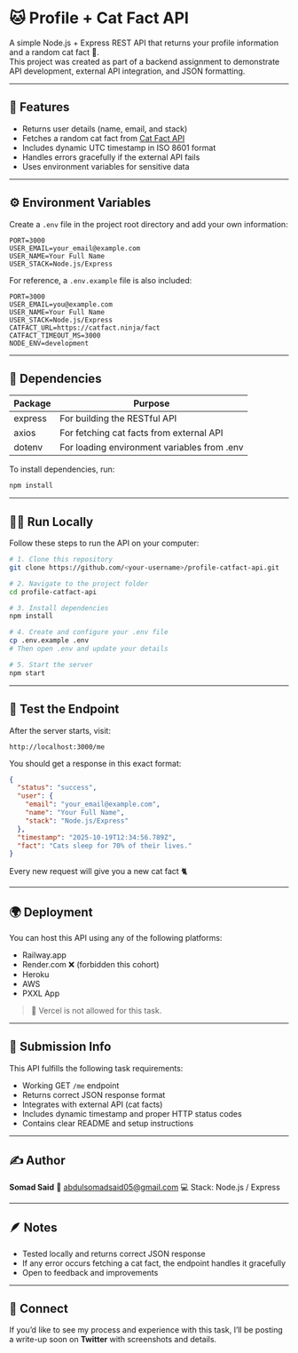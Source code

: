 # 🐱 Profile + Cat Fact API

A simple Node.js + Express REST API that returns your profile information and a random cat fact 🐾.  
This project was created as part of a backend assignment to demonstrate API development, external API integration, and JSON formatting.

---

## 🚀 Features
- Returns user details (name, email, and stack)
- Fetches a random cat fact from [Cat Fact API](https://catfact.ninja/fact)
- Includes dynamic UTC timestamp in ISO 8601 format
- Handles errors gracefully if the external API fails
- Uses environment variables for sensitive data

---

## ⚙️ Environment Variables

Create a `.env` file in the project root directory and add your own information:

```env
PORT=3000
USER_EMAIL=your_email@example.com
USER_NAME=Your Full Name
USER_STACK=Node.js/Express
````

For reference, a `.env.example` file is also included:

```env
PORT=3000
USER_EMAIL=you@example.com
USER_NAME=Your Full Name
USER_STACK=Node.js/Express
CATFACT_URL=https://catfact.ninja/fact
CATFACT_TIMEOUT_MS=3000
NODE_ENV=development
```

---

## 🧰 Dependencies

| Package | Purpose                                     |
| ------- | ------------------------------------------- |
| express | For building the RESTful API                |
| axios   | For fetching cat facts from external API    |
| dotenv  | For loading environment variables from .env |

To install dependencies, run:

```bash
npm install
```

---

## 🧑‍💻 Run Locally

Follow these steps to run the API on your computer:

```bash
# 1. Clone this repository
git clone https://github.com/<your-username>/profile-catfact-api.git

# 2. Navigate to the project folder
cd profile-catfact-api

# 3. Install dependencies
npm install

# 4. Create and configure your .env file
cp .env.example .env
# Then open .env and update your details

# 5. Start the server
npm start
```

---

## 🧪 Test the Endpoint

After the server starts, visit:

```
http://localhost:3000/me
```

You should get a response in this exact format:

```json
{
  "status": "success",
  "user": {
    "email": "your_email@example.com",
    "name": "Your Full Name",
    "stack": "Node.js/Express"
  },
  "timestamp": "2025-10-19T12:34:56.789Z",
  "fact": "Cats sleep for 70% of their lives."
}
```

Every new request will give you a new cat fact 🐈

---

## 🌍 Deployment

You can host this API using any of the following platforms:

* Railway.app
* Render.com ❌ (forbidden this cohort)
* Heroku
* AWS
* PXXL App

> 🚫 Vercel is not allowed for this task.

---

## 🧾 Submission Info

This API fulfills the following task requirements:

* Working GET `/me` endpoint
* Returns correct JSON response format
* Integrates with external API (cat facts)
* Includes dynamic timestamp and proper HTTP status codes
* Contains clear README and setup instructions

---

## ✍️ Author

**Somad Said**
📧 [abdulsomadsaid05@gmail.com](mailto:abdulsomadsaid05@gmail.com)
💻 Stack: Node.js / Express

---

## 🪶 Notes

* Tested locally and returns correct JSON response
* If any error occurs fetching a cat fact, the endpoint handles it gracefully
* Open to feedback and improvements

---

## 💬 Connect

If you’d like to see my process and experience with this task, I’ll be posting a write-up soon on **Twitter** with screenshots and details.


